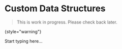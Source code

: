 # Custom Data Structures

> This is work in progress. Please check back later.
> 
{style="warning"}

Start typing here...